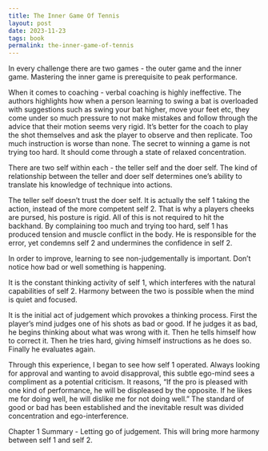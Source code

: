 ```yaml
---
title: The Inner Game Of Tennis
layout: post
date: 2023-11-23
tags: book
permalink: the-inner-game-of-tennis
---
```


In every challenge there are two games - the outer game and the inner game. Mastering the inner game is prerequisite to peak performance. 

When it comes to coaching - verbal coaching is highly ineffective. The authors highlights how when a person learning to swing a bat is overloaded with suggestions such as swing your bat higher, move your feet etc, they come under so much pressure to not make mistakes and follow through the advice that their motion seems very rigid. It’s better for the coach to play the shot themselves and ask the player to observe and then replicate. Too much instruction is worse than none. The secret to winning a game is not trying too hard. It should come through a state of relaxed concentration. 

There are two self within each - the teller self and the doer self. The kind of relationship between the teller and doer self determines one’s ability to translate his knowledge of technique into actions.

The teller self doesn’t trust the doer self. It is actually the self 1 taking the action, instead of the more competent self 2. That is why a players cheeks are pursed, his posture is rigid. All of this is not required to hit the backhand. By complaining too much and trying too hard, self 1 has produced tension and muscle conflict in the body. He is responsible for the error, yet condemns self 2 and undermines the confidence in self 2. 

In order to improve, learning to see non-judgementally is important. Don’t notice how bad or well something is happening.

It is the constant thinking activity of self 1, which interferes with the natural capabilities of self 2. Harmony between the two is possible when the mind is quiet and focused. 

It is the initial act of judgement which provokes a thinking process. First the player’s mind judges one of his shots as bad or good. If he judges it as bad, he begins thinking about what was wrong with it. Then he tells himself how to correct it. Then he tries hard, giving himself instructions as he does so. Finally he evaluates again.

Through this experience, I began to see how self 1 operated. Always looking for approval and wanting to avoid disapproval, this subtle ego-mind sees a compliment as a potential criticism. It reasons, “If the pro is pleased with one kind of performance, he will be displeased by the opposite. If he likes me for doing well, he will dislike me for not doing well.” The standard of good or bad has been established and the inevitable result was divided concentration and ego-interference. 

Chapter 1 Summary - Letting go of judgement. This will bring more harmony between self 1 and self 2.
